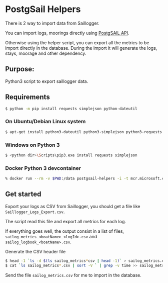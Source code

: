 # PostgSail Helpers

There is 2 way to import data from Saillogger.

You can import logs, moorings directly using [PostgSAIL API](https://petstore.swagger.io/?url=https://raw.githubusercontent.com/xbgmsharp/postgsail/main/openapi.json).

Otherwise using the helper script, you can export all the metrics to be import directly in the database. During the import it will generate the logs, stays, moorage and other dependency.

## Purpose:
Python3 script to export saillogger data.

## Requirements
```bash
$ python -m pip install requests simplejson python-dateutil 
```

### On Ubuntu/Debian Linux system
```bash
$ apt-get install python3-dateutil python3-simplejson python3-requests python3-openssl jq
```

### Windows on Python 3
```bash
$ <python dir>\Scripts\pip3.exe install requests simplejson
```

### Docker Python 3 devcontainer
```bash
% docker run --rm -v $PWD:/data postgsail-helpers -i -t mcr.microsoft.com/devcontainers/python bash
```

## Get started
Export your logs as CSV from Saillogger, you should get a file like `Saillogger_Logs_Export.csv`.

The script read this file and export all metrics for each log.

If everything goes well, the output consist in a list of files, `sailog_metrics_<boatName>_<logId>.csv` and `sailog_logbook_<boatName>.csv`.

Generate the CSV header file
```bash
$ head -1 `ls -d $(ls sailog_metrics*csv | head -1)` > sailog_metrics.csv
$ cat `ls sailog_metrics*.csv | sort -V ` | grep -v time >> sailog_metrics.csv
```

Send the file `sailog_metrics.csv` for me to import in the database.
